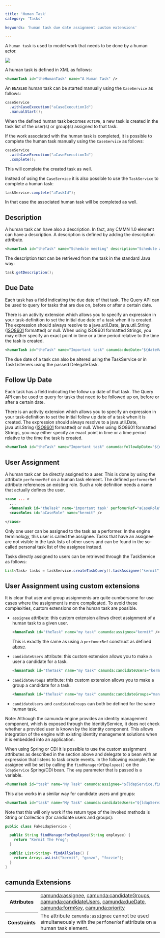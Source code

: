 ```yaml
---

title: 'Human Task'
category: 'Tasks'

keywords: 'human task due date assignment custom extensions'

---
```


A `human task` is used to model work that needs to be done by a human actor.

<img class="img-responsive" src="ref:asset:/assets/cmmn/human-task.png"/>

A human task is defined in XML as follows:

```xml
<humanTask id="theHumanTask" name="A Human Task" />
```

An `ENABLED` human task can be started manually using the `CaseService` as follows:

```java
caseService
  .withCaseExecution("aCaseExecutionId")
  .manualStart();
```

When the defined human task becomes <code>ACTIVE</code>, a new task is created in the task list of the user(s) or group(s) assigned to that task.

If the work associated with the human task is completed, it is possible to complete the human task manually using the `CaseService` as follows:

```java
caseService
  .withCaseExecution("aCaseExecutionId")
  .complete();
```

This will complete the created task as well.

Instead of using the `CaseService` it is also possible to use the `TaskService` to complete a human task:

```java
taskService.complete("aTaskId");
```

In that case the associated human task will be completed as well.

## Description

A human task can have also a description. In fact, any CMMN 1.0 element can have a description. A description is defined by adding the description attribute.

```xml
<humanTask id="theTask" name="Schedule meeting" description="Schedule an engineering meeting for next week with the new hire" />
```

The description text can be retrieved from the task in the standard Java way:

```java
task.getDescription();
```

## Due Date

Each task has a field indicating the due date of that task. The Query API can be used to query for tasks that are due on, before or after a certain date.

There is an activity extension which allows you to specify an expression in your task-definition to set the initial due date of a task when it is created. The expression should always resolve to a java.util.Date, java.util.String ([ISO8601](http://en.wikipedia.org/wiki/ISO_8601) formatted) or null. When using ISO8601 formatted Strings, you may either specify an exact point in time or a time period relative to the time the task is created.

```xml
<humanTask id="theTask" name="Important task" camunda:dueDate="${dateVariable}"/>
```

The due date of a task can also be altered using the TaskService or in TaskListeners using the passed DelegateTask.

## Follow Up Date

Each task has a field indicating the follow up date of that task. The Query API can be used to query for tasks that need to be followed up on, before or after a certain date.

There is an activity extension which allows you to specify an expression in your task-definition to set the initial follow up date of a task when it is created. The expression should always resolve to a java.util.Date, java.util.String ([ISO8601](http://en.wikipedia.org/wiki/ISO_8601) formatted) or null. When using ISO8601 formatted Strings, you may either specify an exact point in time or a time period relative to the time the task is created.

```xml
<humanTask id="theTask" name="Important task" camunda:followUpDate="${dateVariable}"/>
```

## User Assignment

A human task can be directly assigned to a user. This is done by using the attribute <code>performerRef</code> on a human task element. The defined <code>performerRef</code> attribute references an existing role. Such a role definition needs a name that actually defines the user.

```xml
<case ... >
  ...
  <humanTask id="theTask" name='important task' perfomerRef="aCaseRole" />
  <caseRoles id="aCaseRole" name="kermit" />

</case>
```

Only one user can be assigned to the task as a performer. In the engine terminology, this user is called the assignee. Tasks that have an assignee are not visible in the task lists of other users and can be found in the so-called personal task list of the assignee instead.

Tasks directly assigned to users can be retrieved through the TaskService as follows:

```java
List<Task> tasks = taskService.createTaskQuery().taskAssignee("kermit").list();
```

## User Assignment using custom extensions

It is clear that user and group assignments are quite cumbersome for use cases where the assignment is more complicated. To avoid these complexities, custom extensions on the human task are possible.

* `assignee` attribute: this custom extension allows direct assignment of a human task to a given user.

  ```xml
  <humanTask id="theTask" name="my task" camunda:assignee="kermit" />
  ```

  This is exactly the same as using a <code>perfomerRef</code> construct as defined [above](ref:#tasks-human-task-user-assignment).
* `candidateUsers` attribute: this custom extension allows you to make a user a candidate for a task.

  ```xml
  <humanTask id="theTask" name="my task" camunda:candidateUsers="kermit, gonzo" />
  ```

* `candidateGroups` attribute: this custom extension allows you to make a group a candidate for a task.

  ```xml
  <humanTask id="theTask" name="my task" camunda:candidateGroups="management, accountancy" />
  ```

* `candidateUsers` and `candidateGroups` can both be defined for the same human task.

Note: Although the camunda engine provides an identity management component, which is exposed through the IdentityService, it does not check whether a provided user is known by the identity component. This allows integration of the engine with existing identity management solutions when it is embedded into an application.

When using Spring or CDI it is possible to use the custom assignment attributes as described in the section above and delegate to a bean with an expression that listens to task create events. In the following example, the assignee will be set by calling the <code>findManagerOfEmployee()</code> on the <code>ldapService</code> Spring/CDI bean. The <code>emp</code> parameter that is passed is a variable.

```xml
<humanTask id="task" name="My Task" camunda:assignee="${ldapService.findManagerForEmployee(emp)}"/>
```

This also works in a similar way for candidate users and groups:

```xml
<humanTask id="task" name="My Task" camunda:candidateUsers="${ldapService.findAllSales()}"/>
```

Note that this will only work if the return type of the invoked methods is String or Collection<String> (for candidate users and groups):

```java
public class FakeLdapService {

  public String findManagerForEmployee(String employee) {
    return "Kermit The Frog";
  }

  public List<String> findAllSales() {
    return Arrays.asList("kermit", "gonzo", "fozzie");
  }
}
```

## camunda Extensions

<table class="table table-striped">
  <tr>
    <th>Attributes</th>
    <td>
      <a href="ref:#custom-extensions-camunda-extension-attributes-camundaassignee">camunda:assignee</a>,
      <a href="ref:#custom-extensions-camunda-extension-attributes-camundacandidategroups">camunda:candidateGroups</a>,
      <a href="ref:#custom-extensions-camunda-extension-attributes-camundacandidateusers">camunda:candidateUsers</a>,
      <a href="ref:#custom-extensions-camunda-extension-attributes-camundaduedate">camunda:dueDate</a>,
      <a href="ref:#custom-extensions-camunda-extension-attributes-camundaformkey">camunda:formKey</a>,
      <a href="ref:#custom-extensions-camunda-extension-attributes-camundapriority">camunda:priority</a>
    </td>
  </tr>
  <tr>
    <th>Constraints</th>
    <td>
      The attribute <code>camunda:assignee</code> cannot be used simultaneously with the <code>perfomerRef</code>
      attribute on a human task element.
    </td>
  </tr>
</table>
